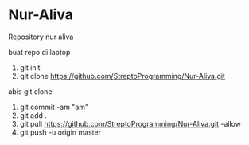 # Nur-Aliva
Repository nur aliva

buat repo di laptop
1. git init
2. git clone https://github.com/StreptoProgramming/Nur-Aliva.git

abis git clone
1. git commit -am "am"
2. git add .
3. git pull https://github.com/StreptoProgramming/Nur-Aliva.git -allow
4. git push -u origin master
